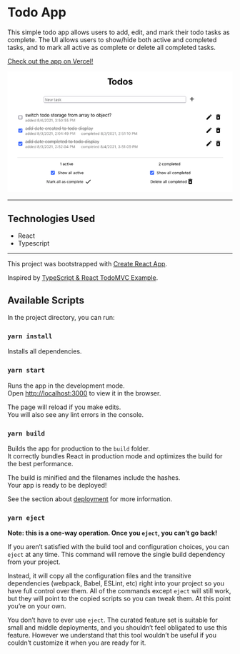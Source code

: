 # Todo App

This simple todo app allows users to add, edit, and mark their todo tasks as complete. The UI allows users to show/hide both active and completed tasks, and to mark all active as complete or delete all completed tasks.

[Check out the app on Vercel!](https://simple-todo-sarahbanashek.vercel.app/)

![Todo app with a couple of tasks](/img/todo-app2.png)

---

## Technologies Used
- React
- Typescript

---

This project was bootstrapped with [Create React App](https://github.com/facebook/create-react-app).

Inspired by [TypeScript & React TodoMVC Example](https://github.com/tastejs/todomvc/tree/gh-pages/examples/typescript-react).

## Available Scripts

In the project directory, you can run:

### `yarn install`
Installs all dependencies.

### `yarn start`

Runs the app in the development mode.\
Open [http://localhost:3000](http://localhost:3000) to view it in the browser.

The page will reload if you make edits.\
You will also see any lint errors in the console.

### `yarn build`

Builds the app for production to the `build` folder.\
It correctly bundles React in production mode and optimizes the build for the best performance.

The build is minified and the filenames include the hashes.\
Your app is ready to be deployed!

See the section about [deployment](https://facebook.github.io/create-react-app/docs/deployment) for more information.

### `yarn eject`

**Note: this is a one-way operation. Once you `eject`, you can’t go back!**

If you aren’t satisfied with the build tool and configuration choices, you can `eject` at any time. This command will remove the single build dependency from your project.

Instead, it will copy all the configuration files and the transitive dependencies (webpack, Babel, ESLint, etc) right into your project so you have full control over them. All of the commands except `eject` will still work, but they will point to the copied scripts so you can tweak them. At this point you’re on your own.

You don’t have to ever use `eject`. The curated feature set is suitable for small and middle deployments, and you shouldn’t feel obligated to use this feature. However we understand that this tool wouldn’t be useful if you couldn’t customize it when you are ready for it.
